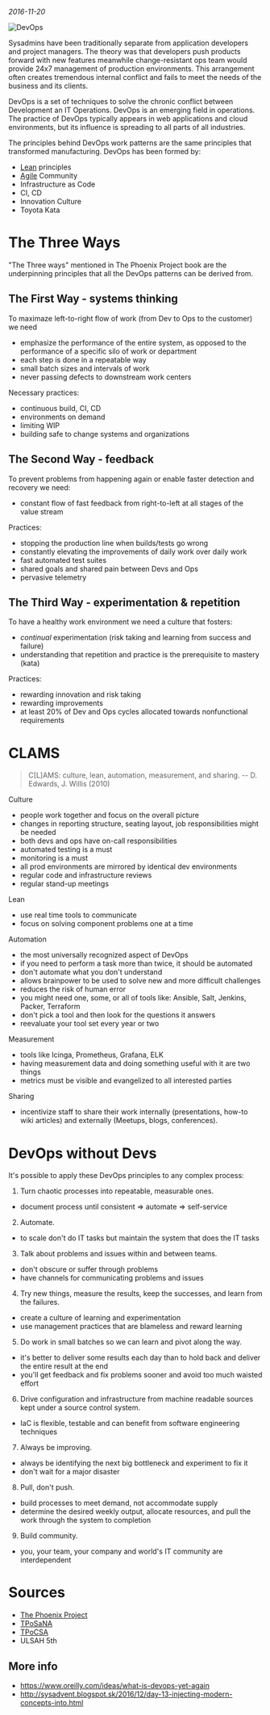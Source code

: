 *2016-11-20*

<img src="https://user-images.githubusercontent.com/1047259/152169337-a7181dcb-9c81-41c9-bbe2-68e153132ecd.png" title="DevOps">

Sysadmins have been traditionally separate from application developers and
project managers. The theory was that developers push products forward with new
features meanwhile change-resistant ops team would provide 24x7 management of
production environments. This arrangement often creates tremendous internal
conflict and fails to meet the needs of the business and its clients.

DevOps is a set of techniques to solve the chronic conflict between Development
an IT Operations. DevOps is an emerging field in operations. The practice of
DevOps typically appears in web applications and cloud environments, but its
influence is spreading to all parts of all industries.

The principles behind DevOps work patterns are the same principles that
transformed manufacturing. DevOps has been formed by:

* [Lean](https://www.amazon.com/Lean-Startup-Entrepreneurs-Continuous-Innovation/dp/0307887898/ref=sr_1_3?ie=UTF8&qid=1539069703&sr=8-3&keywords=lean+startup&dpID=51T-sMqSMiL&preST=_SY291_BO1,204,203,200_QL40_&dpSrc=srch) principles
* [Agile](http://agilemanifesto.org/) Community
* Infrastructure as Code
* CI, CD
* Innovation Culture
* Toyota Kata

# The Three Ways

"The Three ways" mentioned in The Phoenix Project book are the underpinning
principles that all the DevOps patterns can be derived from.

## The First Way - systems thinking

To maximaze left-to-right flow of work (from Dev to Ops to the customer) we need

* emphasize the performance of the entire system, as opposed to the performance of a specific silo of work or department
* each step is done in a repeatable way
* small batch sizes and intervals of work
* never passing defects to downstream work centers

Necessary practices:

* continuous build, CI, CD
* environments on demand
* limiting WIP
* building safe to change systems and organizations

## The Second Way - feedback

To prevent problems from happening again or enable faster detection and recovery we need:

* constant flow of fast feedback from right-to-left at all stages of the value stream

Practices:

* stopping the production line when builds/tests go wrong
* constantly elevating the improvements of daily work over daily work
* fast automated test suites
* shared goals and shared pain between Devs and Ops
* pervasive telemetry

## The Third Way - experimentation & repetition

To have a healthy work environment we need a culture that fosters:

* *continual* experimentation (risk taking and learning from success and failure)
* understanding that repetition and practice is the prerequisite to mastery (kata)

Practices:

* rewarding innovation and risk taking
* rewarding improvements
* at least 20% of Dev and Ops cycles allocated towards nonfunctional requirements

# CLAMS

> C[L]AMS: culture, lean, automation, measurement, and sharing. -- D. Edwards, J. Willis (2010)

Culture

* people work together and focus on the overall picture
* changes in reporting structure, seating layout, job responsibilities might be
  needed
* both devs and ops have on-call responsibilities
* automated testing is a must
* monitoring is a must
* all prod environments are mirrored by identical dev environments
* regular code and infrastructure reviews
* regular stand-up meetings

Lean

* use real time tools to communicate
* focus on solving component problems one at a time

Automation

* the most universally recognized aspect of DevOps
* if you need to perform a task more than twice, it should be automated
* don't automate what you don't understand
* allows brainpower to be used to solve new and more difficult challenges
* reduces the risk of human error
* you might need one, some, or all of tools like: Ansible, Salt, Jenkins, Packer, Terraform
* don't pick a tool and then look for the questions it answers
* reevaluate your tool set every year or two

Measurement

* tools like Icinga, Prometheus, Grafana, ELK
* having measurement data and doing something useful with it are two things
* metrics must be visible and evangelized to all interested parties

Sharing

* incentivize staff to share their work internally (presentations, how-to
  wiki articles) and externally (Meetups, blogs, conferences).


# DevOps without Devs

It's possible to apply these DevOps principles to any complex process:

1) Turn chaotic processes into repeatable, measurable ones.

* document process until consistent => automate => self-service

2) Automate.

* to scale don't do IT tasks but maintain the system that does the IT tasks

3) Talk about problems and issues within and between teams.

* don't obscure or suffer through problems
* have channels for communicating problems and issues

4) Try new things, measure the results, keep the successes, and learn from the failures.

* create a culture of learning and experimentation
* use management practices that are blameless and reward learning

5) Do work in small batches so we can learn and pivot along the way.

* it's better to deliver some results each day than to hold back and deliver the entire result at the end
* you'll get feedback and fix problems sooner and avoid too much waisted effort

6) Drive configuration and infrastructure from machine readable sources kept under a source control system.

* IaC is flexible, testable and can benefit from software engineering techniques

7) Always be improving.

* always be identifying the next big bottleneck and experiment to fix it
* don't wait for a major disaster

8) Pull, don't push.

* build processes to meet demand, not accommodate supply
* determine the desired weekly output, allocate resources, and pull the work through the system to completion

9) Build community.

* you, your team, your company and world's IT community are interdependent

# Sources

* [The Phoenix Project](https://itrevolution.com/book/the-phoenix-project/)
* [TPoSaNA](http://the-sysadmin-book.com/)
* [TPoCSA](http://the-cloud-book.com/)
* ULSAH 5th

## More info

* https://www.oreilly.com/ideas/what-is-devops-yet-again
* http://sysadvent.blogspot.sk/2016/12/day-13-injecting-modern-concepts-into.html
